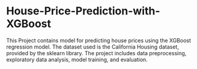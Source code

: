 # House-Price-Prediction-with-XGBoost
This Project contains model for predicting house prices using the XGBoost regression model. The dataset used is the California Housing dataset, provided by the sklearn library. The project includes data preprocessing, exploratory data analysis, model training, and evaluation.
